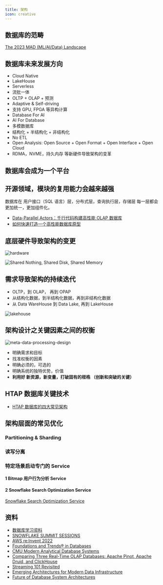 ```yaml
---
title: 架构
icon: creative
---
```


## 数据库的范畴

[The 2023 MAD (ML/AI/Data) Landscape](https://mad.firstmark.com/)


## 数据库未来发展方向

- Cloud Native
- LakeHouse
- Serverless
- 流批一体
- OLTP + OLAP + 预测
- Adaptive & Self-driving
- 支持 GPU, FPGA 等异构计算
- Database For AI
- AI For Database
- 多模数据库
- 结构化 + 半结构化 + 非结构化
- No ETL
- Open Analysis: Open Source + Open Format + Open Interface + Open Cloud
- RDMA，NVME，持久内存 等新硬件导致架构的变革

## 数据库会成为一个平台

## 开源领域，模块的复用能力会越来越强

数据库在 用户接口（SQL 语言）层，分布式层，查询执行层，存储层 每一层都会更加统一，更加组件化。

- [Data-Parallel Actors：千行代码构建高性能 OLAP 数据库](https://blog.bcmeng.com/post/dpa.html)
- [如何快速打造一个高性能数据库原型](https://blog.bcmeng.com/post/database-prototype.html)

## 底层硬件导致架构的变更

![hardware](/hardware.png)


![Shared Nothing, Shared Disk, Shared Memory](/shared.png)

## 需求导致架构的持续迭代

- OLTP，到 OLAP， 再到 OPAP
- 从结构化数据，到半结构化数据，再到非结构化数据
- 从 Data WareHouse  到 Data Lake, 再到 LakeHouse

![lakehouse](/lakehouse.png)

## 架构设计之关键因素之间的权衡

![meta-data-processing-design](/meta-data-procesing-design.png)

- 明确需求和目标
- 找准权衡的因素
- 明确必须的，可选的
- 明确系统的独特优势，价值
- **利用好 新资源，新变量，打破固有的桎梏 （创新和突破的关键）**

## HTAP 数据库关键技术

- [HTAP 数据库的四大常见架构](https://mp.weixin.qq.com/s/swEx8f9oAwBHbOcLmR7IUg)

## 架构层面的常见优化


### Partitioning & Sharding

### 读写分离

### 特定场景启动专门的 Service

#### 1 Bitmap 用户行为分析 Service

#### 2 Snowflake Search Optimization Service

[Snowflake Search Optimization Service](https://docs.snowflake.com/en/user-guide/search-optimization-service)


## 资料

- [数据库学习资料](https://blog.bcmeng.com/post/database-learning.html)
- [SNOWFLAKE SUMMIT SESSIONS](https://www.snowflake.com/summit-sessions/)
- [AWS re:Invent 2022](https://www.youtube.com/playlist?list=PL2yQDdvlhXf_hIzmfHCdbcXj2hS52oP9r)
- [Foundations and Trends® in Databases](https://www.nowpublishers.com/DBS)
- [CMU Modern Analytical Database Systems](https://www.youtube.com/watch?v=7V1oi_8uvuM)
- [Comparing Three Real-Time OLAP Databases: Apache Pinot, Apache Druid, and ClickHouse](https://startree.ai/blog/a-tale-of-three-real-time-olap-databases)
- [Streaming 101 Revisited](https://docs.google.com/presentation/d/1dbCQiPNWnzWPbOvPQ0dQJHchsqQ899DacdBZDgZEUNA/edit#slide=id.p)
- [Emerging Architectures for Modern Data Infrastructure](https://a16z.com/2020/10/15/emerging-architectures-for-modern-data-infrastructure-2020/)
- [Future of Database System Architectures](https://dl.acm.org/doi/pdf/10.1145/3555041.3589360)
